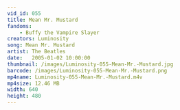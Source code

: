 ```yaml
---
vid_id: 055
title: Mean Mr. Mustard
fandoms:
    - Buffy the Vampire Slayer
creators: Luminosity
song: Mean Mr. Mustard
artist: The Beatles
date:   2005-01-02 10:00:00
thumbnail: /images/Luminosity-055-Mean-Mr.-Mustard.jpg
barcode: /images/Luminosity-055-Mean-Mr.-Mustard.png
mp4name: Luminosity-055-Mean-Mr.-Mustard.m4v
mp4size: 12.46 MB
width: 640
height: 480
---
```



